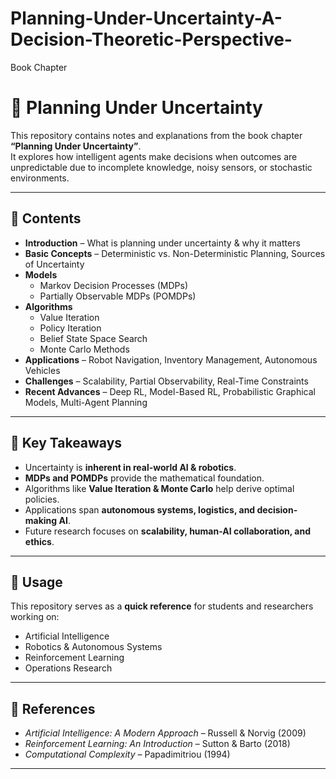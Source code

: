 # Planning-Under-Uncertainty-A-Decision-Theoretic-Perspective-
Book Chapter
# 📖 Planning Under Uncertainty  

This repository contains notes and explanations from the book chapter **“Planning Under Uncertainty”**.  
It explores how intelligent agents make decisions when outcomes are unpredictable due to incomplete knowledge, noisy sensors, or stochastic environments.  

---

## 📂 Contents  
- **Introduction** – What is planning under uncertainty & why it matters  
- **Basic Concepts** – Deterministic vs. Non-Deterministic Planning, Sources of Uncertainty  
- **Models**  
  - Markov Decision Processes (MDPs)  
  - Partially Observable MDPs (POMDPs)  
- **Algorithms**  
  - Value Iteration  
  - Policy Iteration  
  - Belief State Space Search  
  - Monte Carlo Methods  
- **Applications** – Robot Navigation, Inventory Management, Autonomous Vehicles  
- **Challenges** – Scalability, Partial Observability, Real-Time Constraints  
- **Recent Advances** – Deep RL, Model-Based RL, Probabilistic Graphical Models, Multi-Agent Planning  

---

## 🚀 Key Takeaways  
- Uncertainty is **inherent in real-world AI & robotics**.  
- **MDPs and POMDPs** provide the mathematical foundation.  
- Algorithms like **Value Iteration & Monte Carlo** help derive optimal policies.  
- Applications span **autonomous systems, logistics, and decision-making AI**.  
- Future research focuses on **scalability, human-AI collaboration, and ethics**.  

---

## 📌 Usage  
This repository serves as a **quick reference** for students and researchers working on:  
- Artificial Intelligence  
- Robotics & Autonomous Systems  
- Reinforcement Learning  
- Operations Research  

---

## 🔗 References  
- *Artificial Intelligence: A Modern Approach* – Russell & Norvig (2009)  
- *Reinforcement Learning: An Introduction* – Sutton & Barto (2018)  
- *Computational Complexity* – Papadimitriou (1994)  

---

